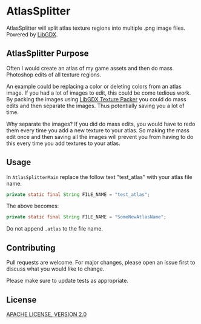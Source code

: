 # AtlasSplitter

AtlasSplitter will split atlas texture regions into multiple .png image files. Powered by [LibGDX](https://libgdx.badlogicgames.com/).

## AtlasSplitter Purpose

Often I would create an atlas of my game assets and then do mass Photoshop edits of all texture regions.

An example could be replacing a color or deleting colors from an atlas image. If you had a lot of images to edit, this could be come tedious work. By packing the images using [LibGDX Texture Packer](https://github.com/libgdx/libgdx/wiki/Texture-packer) you could do mass edits and then separate the images. Thus potentially saving you a lot of time.

Why separate the images?
If you did do mass edits, you would have to redo them every time you add a new texture to your atlas. So making the mass edit once and then saving all the images will prevent you from having to do this every time you add textures to your atlas.

## Usage

In ```AtlasSplitterMain``` replace the follow text "test_atlas" with your atlas file name.
```java
private static final String FILE_NAME = "test_atlas";
```
The above becomes:
```java
private static final String FILE_NAME = "SomeNewAtlasName";
```

Do not append ```.atlas``` to the file name.

## Contributing
Pull requests are welcome. For major changes, please open an issue first to discuss what you would like to change.

Please make sure to update tests as appropriate.

## License
[APACHE LICENSE, VERSION 2.0](https://www.apache.org/licenses/LICENSE-2.0)